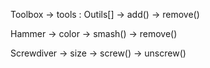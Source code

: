 Toolbox
-> tools : Outils[]
-> add()
-> remove()

Hammer
-> color
-> smash()
-> remove()

Screwdiver
-> size
-> screw()
-> unscrew()